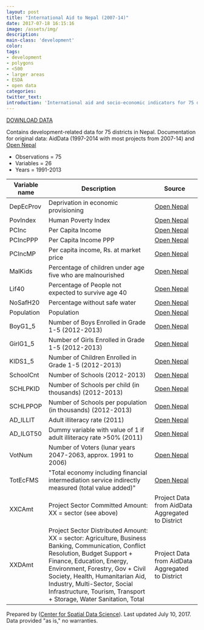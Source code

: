 ```yaml
---
layout: post
title: "International Aid to Nepal (2007-14)"
date: 2017-07-18 16:15:16
image: /assets/img/
description:
main-class: 'development'
color:
tags:
- development
- polygons
- <500
- larger areas
- ESDA
- open data
categories:
twitter_text:
introduction: 'International aid and socio-economic indicators for 75 districts in Nepal (2007-14).'
---
```

<script>
  var map = L.map('map');
  L.tileLayer('https://api.tiles.mapbox.com/v4/{id}/{z}/{x}/{y}.png?access_token=pk.eyJ1IjoibWFwYm94IiwiYSI6ImNpejY4NXVycTA2emYycXBndHRqcmZ3N3gifQ.rJcFIG214AriISLbB6B5aw', { <!--this is the URL for the Nepal Geojson-->
		maxZoom: 18,
		attribution: 'Map data &copy; <a href="http://openstreetmap.org">OpenStreetMap</a> contributors, ' +
			'<a href="http://creativecommons.org/licenses/by-sa/2.0/">CC-BY-SA</a>, ' +
			'Imagery © <a href="http://mapbox.com">Mapbox</a>',
		id: 'mapbox.light'
	}).addTo(map);

  map.scrollWheelZoom.disable();
  map.touchZoom.disable();
  var enableMapInteraction = function () {
      map.scrollWheelZoom.enable();
      map.touchZoom.enable();
  }
  $('#map').on('click touch', enableMapInteraction);
$('#map').on('mouseout', function(){ map.scrollWheelZoom.disable();});

  var smallIcon = L.icon({
         iconUrl: 'http://www.hckrecruitment.nic.in/images/blue.png',
         iconSize: [16, 16], // size of the icon
         });

   function onEachFeature(feature, layer) {
     //console.log(feature);
     var txt = "";
     for (var fname in feature.properties) {
       txt += fname;
       txt += " : ";
       txt += feature.properties[fname];
       txt += "<br/>";
     }
     layer.bindPopup(txt);
   }


  // load GeoJSON from an external file
  // load GeoJSON from an external file
  $.getJSON("../data/Nepal.geojson",function(data){
    // add GeoJSON layer to the map once the file is loaded
    var json = L.geoJson(data, {
      pointToLayer: function(feature, latlng) {
        
        return L.marker(latlng, {
          icon: smallIcon
        });
      },
      onEachFeature: onEachFeature
    });
    json.addTo(map);
    map.fitBounds(json.getBounds());
  });

</script>

[DOWNLOAD DATA](http://s3.amazonaws.com/geoda/data/nepal.zip)

Contains development-related data for 75 districts in Nepal. Documentation for original data: AidData (1997-2014 with most projects from 2007-14) and [Open Nepal](http://data.opennepal.net)


* Observations = 75
* Variables = 26
* Years = 1991-2013


|Variable name|Description|Source|
|---|---|---|
|DepEcProv|Deprivation in economic provisioning|[Open Nepal](http://data.opennepal.net/keywords/deprivation-economic-provisioning)|
|PovIndex|Human Poverty Index|[Open Nepal](http://data.opennepal.net/content/human-poverty-index-value-districts)
|PCInc|Per Capita Income|[Open Nepal](http://data.opennepal.net/content/district-wise-capita-gross-national-income)
|PCIncPPP|Per Capita Income PPP|[Open Nepal](http://data.opennepal.net/content/district-wise-capita-gross-national-income)|
|PCIncMP|Per capita income, Rs. at market price|[Open Nepal](http://data.opennepal.net/content/district-wise-capita-gross-national-income)|
|MalKids|Percentage of children under age five who are malnourished|[Open Nepal](http://data.opennepal.net/keywords/percentage-children-age-5-and-malnourished)
|Lif40|Percentage of People not expected to survive age 40|[Open Nepal](http://data.opennepal.net/sector-district-datasets/183?page=6)
|NoSafH20|Percentage without safe water|[Open Nepal](http://data.opennepal.net/keywords/percentage-out-safe-water)
|Population|Population|[Open Nepal](http://data.opennepal.net/content/district-wise-population-land-ratio-and-population-density)
|BoyG1\_5|Number of Boys Enrolled in Grade 1-5 (2012-2013)|[Open Nepal](http://data.opennepal.net/content/number-students-enrolled-grade-1-5-201213)
|GirlG1\_5|Number of Girls Enrolled in Grade 1-5 (2012-2013)|[Open Nepal](http://data.opennepal.net/content/number-students-enrolled-grade-1-5-201213)|
|KIDS1\_5|Number of Children Enrolled in Grade 1-5 (2012-2013)|[Open Nepal](http://data.opennepal.net/content/number-students-enrolled-grade-1-5-201213)|
|SchoolCnt|Number of Schools (2012-2013)|[Open Nepal](http://data.opennepal.net/content/total-number-schools-grade-201213-dolpa)
|SCHLPKID|Number of Schools per child (in thousands) (2012-2013)|[Open Nepal](http://data.opennepal.net/keywords/adult-literacy-rate%0A)
|SCHLPPOP|Number of Schools per population (in thousands) (2012-2013)|[Open Nepal](http://data.opennepal.net/keywords/adult-literacy-rate%0A)|
|AD\_ILLIT|Adult illiteracy rate (2011)|[Open Nepal](http://data.opennepal.net/keywords/adult-literacy-rate%0A)|
|AD\_ILGT50|Dummy variable with value of 1 if adult illiteracy rate \>50% (2011)|[Open Nepal](http://data.opennepal.net/keywords/adult-literacy-rate%0A)|
|VotNum|Number of Voters (lunar years 2047-2063, approx. 1991 to 2006)|[Open Nepal](http://data.opennepal.net/content/number-voters-each-districts-between-year-2047-2063-bs)
|TotEcFMS|"Total economy including financial intermediation service indirectly measured (total value added)"|[Open Nepal](http://data.opennepal.net/content/district-wise-capita-gross-national-income)
|XXCAmt|	Project Sector Committed Amount: XX = sector (see above)| Project Data from AidData Aggregated to District	|
|XXDAmt	|Project Sector Distributed Amount: XX = sector: Agriculture, Business Banking, Communication, Conflict Resolution,  Budget Support + Finance, Education, Energy,  Environment, Forestry, Gov + Civil Society, Health, Humanitarian Aid, Industry, Multi-Sector, Social Infrastructure, Tourism, Transport + Storage, Water Sanitation, Total| Project Data from AidData Aggregated to District	|


Prepared by ([Center for Spatial Data Science](https://spatial.uchicago.edu/)). Last updated July 10, 2017. Data provided "as is," no warranties. 
